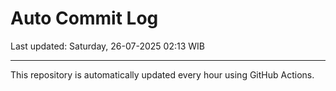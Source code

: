 # Auto Commit Log

Last updated: Saturday, 26-07-2025 02:13 WIB

---

This repository is automatically updated every hour using GitHub Actions.
